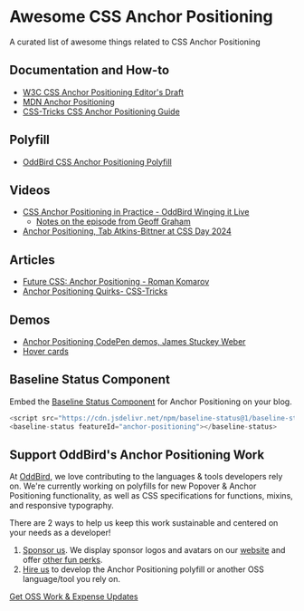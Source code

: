 # Awesome CSS Anchor Positioning

A curated list of awesome things related to CSS Anchor Positioning

## Documentation and How-to

- [W3C CSS Anchor Positioning Editor's Draft](https://drafts.csswg.org/css-anchor-position-1/)
- [MDN Anchor Positioning](https://developer.mozilla.org/en-US/docs/Web/CSS/CSS_anchor_positioning)
- [CSS-Tricks CSS Anchor Positioning Guide](https://css-tricks.com/css-anchor-positioning-guide/)

## Polyfill

- [OddBird CSS Anchor Positioning Polyfill](https://github.com/oddbird/css-anchor-positioning)

## Videos

- [CSS Anchor Positioning in Practice - OddBird Winging it Live](https://www.oddbird.net/2024/05/30/winging-it-08/)
  - [Notes on the episode from Geoff Graham](https://geoffgraham.me/css-anchor-positioning-in-practice-winging-it-live/)
- [Anchor Positioning, Tab Atkins-Bittner at CSS Day 2024](https://www.youtube.com/watch?v=p18LhnYNkDQ)

## Articles

- [Future CSS: Anchor Positioning - Roman Komarov](https://kizu.dev/anchor-positioning-experiments/)
- [Anchor Positioning Quirks- CSS-Tricks](https://css-tricks.com/anchor-positioning-quirks/)

## Demos

- [Anchor Positioning CodePen demos, James Stuckey Weber](https://codepen.io/collection/GoLbGe) 
- [Hover cards](https://codepen.io/jh3y/pen/MWLyGxo)


## Baseline Status Component

Embed the [Baseline Status Component](https://github.com/web-platform-dx/baseline-status) for Anchor Positioning on your blog.

```js
<script src="https://cdn.jsdelivr.net/npm/baseline-status@1/baseline-status.min.js" type="module"></script>
<baseline-status featureId="anchor-positioning"></baseline-status>
```

## Support OddBird's Anchor Positioning Work

At [OddBird](oddbird.dev), we love contributing to the languages & tools developers rely on. We're currently working on polyfills for new Popover & Anchor Positioning functionality, as well as CSS specifications for functions, mixins, and responsive typography. 

There are 2 ways to help us keep this work sustainable and centered on your needs as a developer!

1. [Sponsor us](https://github.com/sponsors/oddbird). We display sponsor logos and avatars on our [website](https://www.oddbird.net/polyfill/#open-source-sponsors) and offer [other fun perks](https://github.com/sponsors/oddbird).
2. [Hire us](https://www.oddbird.net/contact/) to develop the Anchor Positioning polyfill or another OSS language/tool you rely on. 

[Get OSS Work & Expense Updates](https://opencollective.com/oddbird-open-source)
